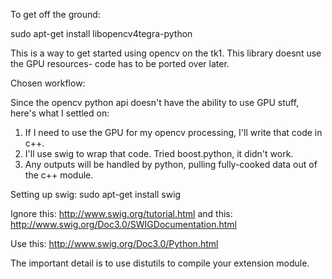 To get off the ground:

sudo apt-get install libopencv4tegra-python

This is a way to get started using opencv on the tk1. This library doesnt use the GPU resources- code has to be ported over later.

Chosen workflow:

Since the opencv python api doesn't have the ability to use GPU stuff, here's what I settled on:
1. If I need to use the GPU for my opencv processing, I'll write that code in c++.
2. I'll use swig to wrap that code. Tried boost.python, it didn't work.
3. Any outputs will be handled by python, pulling fully-cooked data out of the c++ module.

Setting up swig:
sudo apt-get install swig

Ignore this: http://www.swig.org/tutorial.html and this: http://www.swig.org/Doc3.0/SWIGDocumentation.html

Use this: http://www.swig.org/Doc3.0/Python.html

The important detail is to use distutils to compile your extension module.
